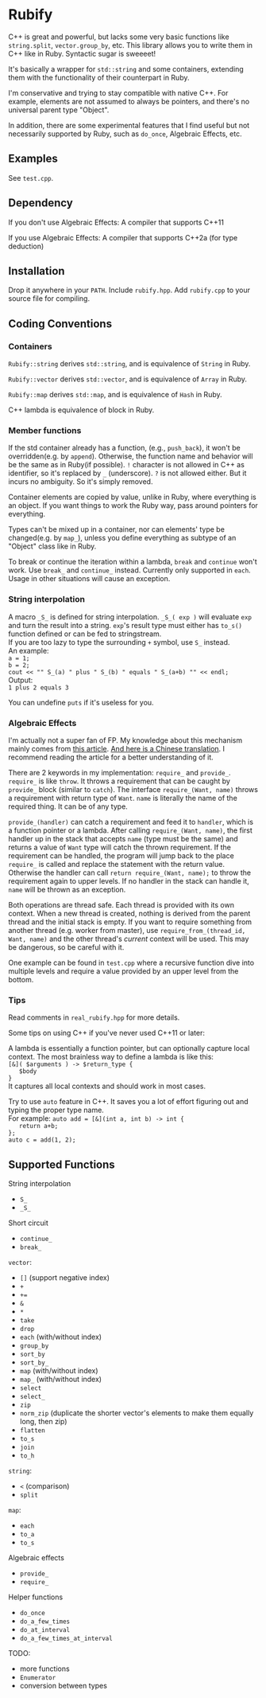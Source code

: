 # Rubify

C++ is great and powerful, but lacks some very basic 
functions like `string.split`, `vector.group_by`, etc.
This library allows you to write them
in C++ like in Ruby. Syntactic sugar is sweeeet!

It's basically a wrapper for `std::string` and some
containers, extending them with the functionality of
their counterpart in Ruby. 

I'm conservative and trying
to stay compatible with native C++. For example, elements
are not assumed to always be pointers, and there's no 
universal parent type "Object".

In addition, there are some experimental features
that I find useful but not necessarily supported by
Ruby, such as `do_once`, Algebraic Effects, etc.

## Examples
See `test.cpp`.

## Dependency
If you don't use Algebraic Effects:
A compiler that supports C++11

If you use Algebraic Effects:
A compiler that supports C++2a (for type deduction)

## Installation
Drop it anywhere in your `PATH`.
Include `rubify.hpp`.
Add `rubify.cpp` to your source file for compiling.

## Coding Conventions

### Containers
`Rubify::string` derives `std::string`, and is equivalence of 
`String` in Ruby.

`Rubify::vector` derives `std::vector`, and is equivalence of 
`Array` in Ruby.

`Rubify::map` derives `std::map`, and is equivalence of 
`Hash` in Ruby.

C++ lambda is equivalence of block in Ruby.

### Member functions
If the std container already has a function, 
(e.g., `push_back`), it won't be overridden(e.g. by `append`). 
Otherwise, the function name and 
behavior will be the same as in Ruby(if possible). 
`!` character is not allowed in C++ as identifier, 
so it's replaced by `_` (underscore). `?` is not allowed either. 
But it incurs no ambiguity. So it's simply removed.

Container elements are copied by value, unlike in Ruby,
where everything is an object. If you want things to
work the Ruby way, pass around pointers for everything.

Types can't be mixed up in a container, nor can elements' 
type be changed(e.g. by `map_`), unless you define everything 
as subtype of an "Object" class like in Ruby.

To break or continue the iteration within a lambda, `break`
and `continue` won't work. Use `break_` and `continue_` instead.
Currently only supported in `each`. Usage in other situations
will cause an exception.

### String interpolation
A macro `_S_` is defined for string interpolation. 
`_S_( exp )` will evaluate `exp` and turn the result 
into a string. `exp`'s result type must either has `to_s()`
function defined or can be fed to stringstream.   
If you are too lazy to type the surrounding `+`
symbol, use `S_` instead.  
An example:  
`a = 1;`  
`b = 2;`  
`cout << "" S_(a) " plus " S_(b) " equals " S_(a+b) "" << endl;`  
Output:  
`1 plus 2 equals 3`

You can undefine `puts` if it's useless for you.

### Algebraic Effects
I'm actually not a super fan of FP. My knowledge about this mechanism
mainly comes from [this article](https://overreacted.io/algebraic-effects-for-the-rest-of-us/).
[And here is a Chinese translation](https://zhuanlan.zhihu.com/p/76158581).
I recommend reading the article for a better understanding of it.

There are 2 keywords in my implementation: `require_` and `provide_`.
`require_` is like `throw`. It throws a requirement that can be caught
by `provide_` block (similar to `catch`). The interface `require_(Want, name)`
throws a requirement with return type of `Want`. `name` is literally the name
of the required thing. It can be of any type.

`provide_(handler)` can catch a requirement and feed it to `handler`, which 
is a function pointer or a lambda. After calling `require_(Want, name)`, 
the first handler up in the stack that accepts 
`name` (type must be the same) and returns a value of `Want` type will catch the
thrown requirement. If the requirement can be handled, the program will jump
back to the place `require_` is called and replace the statement with the
return value. Otherwise the handler can call `return require_(Want, name);`
to throw the requirement again to upper levels. If no handler in the stack
can handle it, `name` will be thrown as an exception.

Both operations are thread safe. Each thread is provided with its own
context. When a new thread is created, nothing is derived from the parent
thread and the initial stack is empty. If you want to require something from 
another thread (e.g. worker from master), use `require_from_(thread_id, Want, name)`
and the other thread's *current* context will be used. This may be dangerous,
so be careful with it.

One example can be found in `test.cpp` where a recursive function dive into
multiple levels and require a value provided by an upper level from the bottom.

### Tips
Read comments in `real_rubify.hpp` for more details.

Some tips on using C++ if you've never used C++11 or later:

A lambda is essentially a function pointer, but can
optionally capture local context.
The most brainless way to define a lambda is like this:  
`[&]( $arguments ) -> $return_type {`  
`	$body`  
`}`  
It captures all local contexts and should work in most cases.

Try to use `auto` feature in C++. It saves you a lot of 
effort figuring out and typing the proper type name.  
For example:
`auto add = [&](int a, int b) -> int {`  
`	return a+b;`  
`};`  
`auto c = add(1, 2);`  

## Supported Functions
String interpolation
- `S_` 
- `_S_`

Short circuit
- `continue_`
- `break_`

`vector`:  
- `[]` (support negative index)
- `+`
- `+=`
- `&`
- `*`
- `take`
- `drop`
- `each` (with/without index)
- `group_by`
- `sort_by`
- `sort_by_`
- `map` (with/without index)
- `map_` (with/without index)
- `select`
- `select_`
- `zip`
- `norm_zip` (duplicate the shorter vector's elements to make them equally long, then zip)
- `flatten`
- `to_s`
- `join`
- `to_h`

`string`:
- `<` (comparison)
- `split`

`map`:
- `each`
- `to_a`
- `to_s` 

Algebraic effects
- `provide_`
- `require_`

Helper functions
- `do_once`
- `do_a_few_times`
- `do_at_interval`
- `do_a_few_times_at_interval`

TODO:
- more functions
- `Enumerator`
- conversion between types

